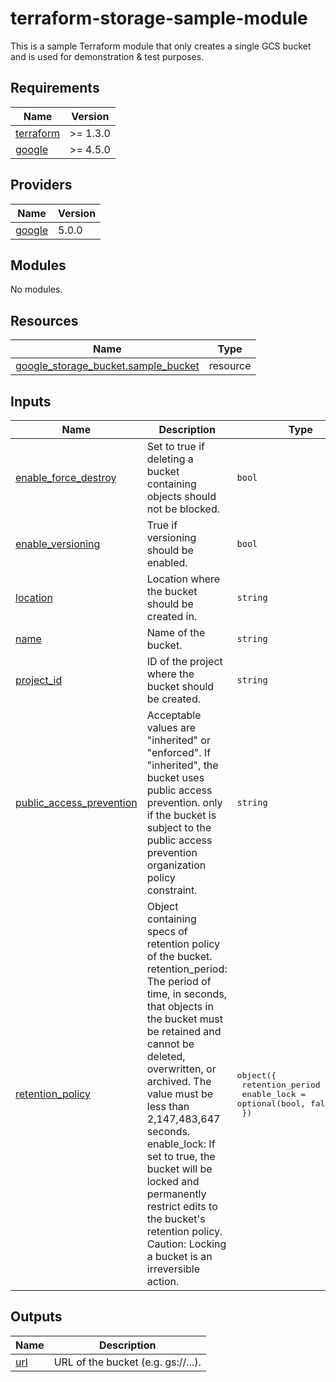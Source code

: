# terraform-storage-sample-module

This is a sample Terraform module that only creates a single GCS bucket and is used for demonstration & test purposes.
<!-- BEGIN_TF_DOCS -->
## Requirements

| Name | Version |
|------|---------|
| <a name="requirement_terraform"></a> [terraform](#requirement\_terraform) | >= 1.3.0 |
| <a name="requirement_google"></a> [google](#requirement\_google) | >= 4.5.0 |

## Providers

| Name | Version |
|------|---------|
| <a name="provider_google"></a> [google](#provider\_google) | 5.0.0 |

## Modules

No modules.

## Resources

| Name | Type |
|------|------|
| [google_storage_bucket.sample_bucket](https://registry.terraform.io/providers/hashicorp/google/latest/docs/resources/storage_bucket) | resource |

## Inputs

| Name | Description | Type | Default | Required |
|------|-------------|------|---------|:--------:|
| <a name="input_enable_force_destroy"></a> [enable\_force\_destroy](#input\_enable\_force\_destroy) | Set to true if deleting a bucket containing objects should not be blocked. | `bool` | `false` | no |
| <a name="input_enable_versioning"></a> [enable\_versioning](#input\_enable\_versioning) | True if versioning should be enabled. | `bool` | `true` | no |
| <a name="input_location"></a> [location](#input\_location) | Location where the bucket should be created in. | `string` | n/a | yes |
| <a name="input_name"></a> [name](#input\_name) | Name of the bucket. | `string` | n/a | yes |
| <a name="input_project_id"></a> [project\_id](#input\_project\_id) | ID of the project where the bucket should be created. | `string` | n/a | yes |
| <a name="input_public_access_prevention"></a> [public\_access\_prevention](#input\_public\_access\_prevention) | Acceptable values are "inherited" or "enforced". If "inherited", the bucket uses public access prevention. only if the bucket is subject to the public access prevention organization policy constraint. | `string` | `"inherited"` | no |
| <a name="input_retention_policy"></a> [retention\_policy](#input\_retention\_policy) | Object containing specs of retention policy of the bucket. retention\_period: The period of time, in seconds, that objects in the bucket must be retained and cannot be deleted, overwritten, or archived. The value must be less than 2,147,483,647 seconds. enable\_lock:  If set to true, the bucket will be locked and permanently restrict edits to the bucket's retention policy. Caution: Locking a bucket is an irreversible action. | <pre>object({<br>    retention_period = number<br>    enable_lock      = optional(bool, false)<br>  })</pre> | <pre>{<br>  "enable_lock": null,<br>  "retention_period": null<br>}</pre> | no |

## Outputs

| Name | Description |
|------|-------------|
| <a name="output_url"></a> [url](#output\_url) | URL of the bucket (e.g. gs://...). |
<!-- END_TF_DOCS -->